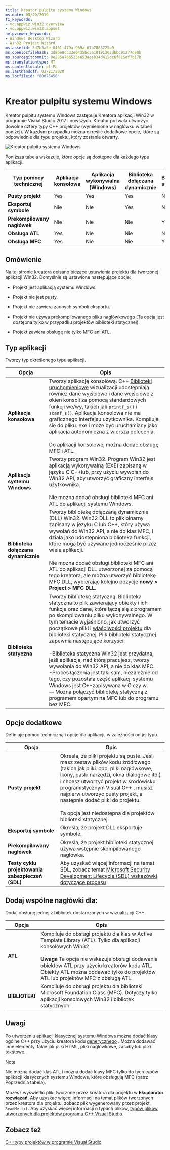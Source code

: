 ```yaml
---
title: Kreator pulpitu systemu Windows
ms.date: 03/29/2019
f1_keywords:
- vc.appwiz.win32.overview
- vc.appwiz.win32.appset
helpviewer_keywords:
- Windows Desktop Wizard
- Win32 Project Wizard
ms.assetid: 5d7b3a5e-8461-479a-969a-67b7883725b9
ms.openlocfilehash: 3d8be0cc33e0435bc5a18191303dbbc91277de0b
ms.sourcegitcommit: 8e285a766523e653aeeb34d412dc6f615ef7b17b
ms.translationtype: MT
ms.contentlocale: pl-PL
ms.lasthandoff: 03/21/2020
ms.locfileid: "80075450"
---
```

# <a name="windows-desktop-wizard"></a>Kreator pulpitu systemu Windows

Kreator pulpitu systemu Windows zastępuje Kreatora aplikacji Win32 w programie Visual Studio 2017 i nowszych. Kreator pozwala utworzyć dowolne cztery typy C++ projektów (wymienione w nagłówku w tabeli poniżej). W każdym przypadku można określić dodatkowe opcje, które są odpowiednie dla typu projektu, który zostanie otwarty.

   ![Kreator pulpitu systemu Windows](media/windows-desktop-wizard.png)

Poniższa tabela wskazuje, które opcje są dostępne dla każdego typu aplikacji.

|Typ pomocy technicznej|Aplikacja konsolowa|Aplikacja wykonywalna (Windows)|Biblioteka dołączana dynamicznie|Biblioteka statyczna|
|---------------------|-------------------------|----------------------------------------|---------------------------|--------------------|
|**Pusty projekt**|Yes|Yes|Yes|Nie|
|**Eksportuj symbole**|Nie|Nie|Yes|Nie|
|**Prekompilowany nagłówek**|Nie|Nie|Nie|Yes|
|**Obsługa ATL**|Yes|Nie|Nie|Nie|
|**Obsługa MFC**|Yes|Nie|Nie|Yes|

## <a name="overview"></a>Omówienie

Na tej stronie kreatora opisano bieżące ustawienia projektu dla tworzonej aplikacji Win32. Domyślnie są ustawione następujące opcje:

- Projekt jest aplikacją systemu Windows.

- Projekt nie jest pusty.

- Projekt nie zawiera żadnych symboli eksportu.

- Projekt nie używa prekompilowanego pliku nagłówkowego (Ta opcja jest dostępna tylko w przypadku projektów biblioteki statycznej).

- Projekt zawiera obsługę nie tylko MFC ani ATL.

## <a name="application-type"></a>Typ aplikacji

Tworzy typ określonego typu aplikacji.

|Opcja|Opis|
|------------|-----------------|
|**Aplikacja konsolowa**|Tworzy aplikację konsolową. C++ [Biblioteki uruchomieniowe](../c-runtime-library/c-run-time-library-reference.md) wizualizacji udostępniają również dane wyjściowe i dane wejściowe z okien konsoli za pomocą standardowych funkcji we/wy, takich jak `printf_s()` i `scanf_s()`. Aplikacja konsolowa nie ma graficznego interfejsu użytkownika. Kompiluje się do pliku. exe i może być uruchamiany jako aplikacja autonomiczna z wiersza polecenia.<br /><br /> Do aplikacji konsolowej można dodać obsługę MFC i ATL.|
|**Aplikacja systemu Windows**|Tworzy program Win32. Program Win32 jest aplikacją wykonywalną (EXE) zapisaną w języku C C++lub, przy użyciu wywołań do Win32 API, aby utworzyć graficzny interfejs użytkownika.<br /><br /> Nie można dodać obsługi biblioteki MFC ani ATL do aplikacji systemu Windows.|
|**Biblioteka dołączana dynamicznie**|Tworzy bibliotekę dołączaną dynamicznie (DLL) Win32. Win32 DLL to plik binarny zapisany w języku C lub C++, który używa wywołań do Win32 API, a nie do klas MFC, i działa jako udostępniona biblioteka funkcji, które mogą być używane jednocześnie przez wiele aplikacji.<br /><br /> Nie można dodać obsługi biblioteki MFC ani ATL do aplikacji DLL utworzonej za pomocą tego kreatora, ale można utworzyć bibliotekę MFC DLL, wybierając kolejno pozycje **nowy > Project > MFC DLL**.|
|**Biblioteka statyczna**|Tworzy bibliotekę statyczną. Biblioteka statyczna to plik zawierający obiekty i ich funkcje oraz dane, które łączą się z programem po skompilowaniu pliku wykonywalnego. W tym temacie wyjaśniono, jak utworzyć początkowe pliki i [właściwości projektu](../build/reference/property-pages-visual-cpp.md) dla biblioteki statycznej. Plik biblioteki statycznej zapewnia następujące korzyści:<br /><br />-Biblioteka statyczna Win32 jest przydatna, jeśli aplikacja, nad którą pracujesz, tworzy wywołania do Win32 API, a nie do klas MFC.<br />-Proces łączenia jest taki sam, niezależnie od tego, czy pozostała część aplikacji systemu Windows jest C++zapisywana w C czy w.<br />— Można połączyć bibliotekę statyczną z programem opartym na MFC lub do programu bez MFC.|

## <a name="additional-options"></a>Opcje dodatkowe

Definiuje pomoc techniczną i opcje dla aplikacji, w zależności od jej typu.

|Opcja|Opis|
|------------|-----------------|
|**Pusty projekt**|Określa, że pliki projektu są puste. Jeśli masz zestaw plików kodu źródłowego (takich jak pliki. cpp, pliki nagłówkowe, ikony, paski narzędzi, okna dialogowe itd.) i chcesz utworzyć projekt w środowisku programistycznym Visual C++ , musisz najpierw utworzyć pusty projekt, a następnie dodać pliki do projektu.<br /><br /> Ta opcja jest niedostępna dla projektów biblioteki statycznej.|
|**Eksportuj symbole**|Określa, że projekt DLL eksportuje symbole.|
|**Prekompilowany nagłówek**|Określa, że projekt biblioteki statycznej używa wstępnie skompilowanego nagłówka.|
|**Testy cyklu projektowania zabezpieczeń (SDL)**|Aby uzyskać więcej informacji na temat SDL, zobacz temat [Microsoft Security Development Lifecycle (SDL) wskazówki dotyczące procesu](../build/reference/sdl-enable-additional-security-checks.md)|

## <a name="add-common-headers-for"></a>Dodaj wspólne nagłówki dla:

Dodaj obsługę jednej z bibliotek dostarczonych w wizualizacji C++.

|Opcja|Opis|
|------------|-----------------|
|**ATL**|Kompiluje do obsługi projektu dla klas w Active Template Library (ATL). Tylko dla aplikacji konsolowych Win32.<br /><br /> **Uwaga** Ta opcja nie wskazuje obsługi dodawania obiektów ATL przy użyciu kreatorów kodu ATL. Obiekty ATL można dodawać tylko do projektów ATL lub projektów MFC z obsługą ATL.|
|**BIBLIOTEKI**|Kompiluje do obsługi projektu dla biblioteki Microsoft Foundation Class (MFC). Dotyczy tylko aplikacji konsolowych Win32 i bibliotek statycznych.|

## <a name="remarks"></a>Uwagi

Po utworzeniu aplikacji klasycznej systemu Windows można dodać klasy ogólne C++ przy użyciu kreatora kodu [generycznego](../ide/generic-cpp-class-wizard.md) . Można dodawać inne elementy, takie jak pliki HTML, pliki nagłówkowe, zasoby lub pliki tekstowe.

> [!NOTE]
> Nie można dodać klas ATL i można dodać klasy MFC tylko do tych typów aplikacji klasycznych systemu Windows, które obsługują MFC (patrz Poprzednia tabela).

Możesz wyświetlić pliki tworzone przez kreatora dla projektu w **Eksplorator rozwiązań**. Aby uzyskać więcej informacji na temat plików tworzonych przez kreatora dla projektu, zobacz plik wygenerowany przez projekt, `ReadMe.txt`. Aby uzyskać więcej informacji o typach plików, [typów plików utworzonych dla projektów programu C++ Visual Studio](../build/reference/file-types-created-for-visual-cpp-projects.md).

## <a name="see-also"></a>Zobacz też

[C++typy projektów w programie Visual Studio](../build/reference/visual-cpp-project-types.md)